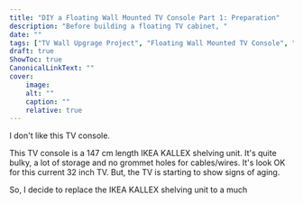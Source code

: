 ```yaml
---
title: "DIY a Floating Wall Mounted TV Console Part 1: Preparation"
description: "Before building a floating TV cabinet, "
date: ""
tags: ["TV Wall Upgrage Project", "Floating Wall Mounted TV Console", "", "Home Assistant", "ESP8266", "LD2410", "Human Presence Sensor", "DIY", "YouTube"]
draft: true
ShowToc: true
CanonicalLinkText: ""
cover:
    image: 
    alt: ""
    caption: ""
    relative: true
---
```



I don't like this TV console. 

This TV console is a 147 cm length IKEA KALLEX shelving unit. It's quite bulky, a lot of storage and no grommet holes for cables/wires. It's look OK for this current 32 inch TV. But, the TV is starting to show signs of aging. 

So, I decide to replace the IKEA KALLEX shelving unit to a much 

## 